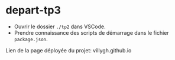 # depart-tp3

- Ouvrir le dossier `./tp2` dans VSCode.
- Prendre connaissance des scripts de démarrage dans le fichier `package.json`.

Lien de la page déployée du projet:
villygh.github.io